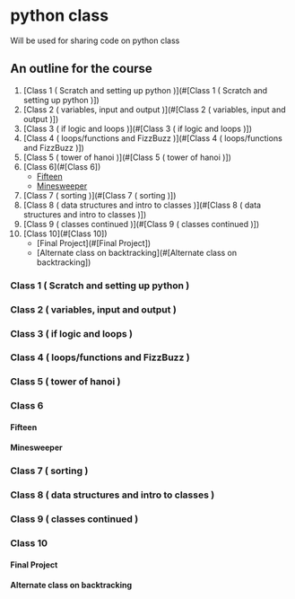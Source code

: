 # python class


Will be used for sharing code on python class

## An outline for the course

1. [Class 1 ( Scratch and setting up python )](#[Class 1 ( Scratch and setting up python )])
2. [Class 2 ( variables, input and output )](#[Class 2 ( variables, input and output )])
3. [Class 3 ( if logic and loops )](#[Class 3 ( if logic and loops )])
4. [Class 4 ( loops/functions and FizzBuzz )](#[Class 4 ( loops/functions and FizzBuzz )])
5. [Class 5 ( tower of hanoi )](#[Class 5 ( tower of hanoi )])
6. [Class 6](#[Class 6])
	* [Fifteen](#Fifteen)
	* [Minesweeper](#Minesweeper)
7. [Class 7 ( sorting )](#[Class 7 ( sorting )])
8. [Class 8 ( data structures and intro to classes )](#[Class 8 ( data structures and intro to classes )])
9. [Class 9 ( classes continued )](#[Class 9 ( classes continued )])
10. [Class 10](#[Class 10])
	* [Final Project](#[Final Project])
	* [Alternate class on backtracking](#[Alternate class on backtracking])

### Class 1 ( Scratch and setting up python ) 
### Class 2 ( variables, input and output )
### Class 3 ( if logic and loops )
### Class 4 ( loops/functions and FizzBuzz )
### Class 5 ( tower of hanoi )
### Class 6
#### Fifteen
#### Minesweeper
### Class 7 ( sorting )
### Class 8 ( data structures and intro to classes )
### Class 9 ( classes continued )
### Class 10
#### Final Project
#### Alternate class on backtracking